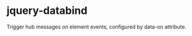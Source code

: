 jquery-databind
===============

Trigger hub messages on element events, configured by data-on attribute.